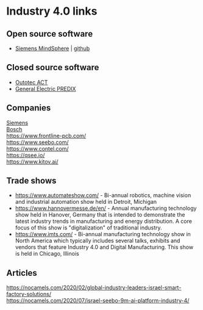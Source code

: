 # Industry 4.0 links

## Open source software
* [Siemens MindSphere](https://siemens.mindsphere.io/en) | [github](https://github.com/mindsphere)

## Closed source software
* [Outotec ACT](https://www.outotec.com/products-and-services/technologies/analyzers-and-automation/act-advanced-process-control/) <br>
* [General Electric PREDIX](https://www.predix.io/)

## Companies
[Siemens](https://new.siemens.com/global/en/products/automation.html)<br>
[Bosch](https://www.bosch.com/products-and-services/connected-products-and-services/industry-4-0/)<br>
https://www.frontline-pcb.com/<br>
https://www.seebo.com/<br>
https://www.contel.com/<br>
https://qsee.io/<br>
https://www.kitov.ai/<br>

## Trade shows
* https://www.automateshow.com/ - Bi-annual robotics, machine vision and industrial automation show held in Detroit, Michigan<br>
* https://www.hannovermesse.de/en/ - Annual manufacturing technology show held in Hanover, Germany that is intended to demonstrate the latest industry trends in manufacturing and energy distribution. A core focus of this show is "digitalization" of traditional industry.<br>
* https://www.imts.com/ - Bi-annual manufacturing technology show in North America which typically includes several talks, exhibits and vendors that feature Industry 4.0 and Digital Manufacturing. This show is held in Chicago, Illinois

## Articles
https://nocamels.com/2020/02/global-industry-leaders-israel-smart-factory-solutions/<br>
https://nocamels.com/2020/07/israel-seebo-9m-ai-platform-industry-4/<br>
